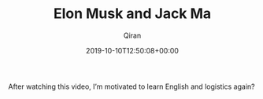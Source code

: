 ﻿---
title: Elon Musk and Jack Ma
author: Qiran
type: post
date: 2019-10-10T12:50:08+00:00
draft: true
private: true
aliases: ["/elon-musk-and-jack-ma/"]
s:
  - English
  - Philosophy
---
<figure class="wp-block-embed is-type-video is-provider-youtube wp-block-embed-youtube wp-embed-aspect-16-9 wp-has-aspect-ratio">

<div class="wp-block-embed__wrapper">
</div></figure>

After watching this video, I&#8217;m motivated to learn English and logistics again?
